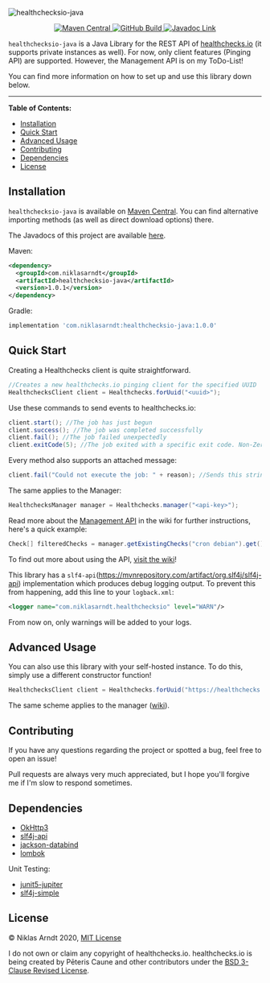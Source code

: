 ![healthchecksio-java](https://socialify.git.ci/niklas2810/healthchecksio-java/image?description=1&font=Source%20Code%20Pro&language=1&owner=1&pattern=Floating%20Cogs&theme=Dark)

<p align="center">
<a href="https://search.maven.org/artifact/com.niklasarndt/healthchecksio-java">
<img alt="Maven Central" src="https://img.shields.io/maven-central/v/com.niklasarndt/healthchecksio-java?logo=java&style=for-the-badge">
</a>
<a href="https://github.com/niklas2810/healthchecksio-java/actions">
<img alt="GitHub Build" src="https://img.shields.io/github/workflow/status/niklas2810/healthchecksio-java/Build%20Project?logo=github&style=for-the-badge">
</a>
<a href="https://niklas2810.github.io/healthchecksio-java/apidocs/">
<img alt="Javadoc Link" src="https://img.shields.io/badge/Javadocs-Link-yellow?style=for-the-badge">
</a>
</p>

`healthchecksio-java` is a Java Library for the REST API of [healthchecks.io](https://healthchecks.io/) (it supports private instances as well). 
For now, only client features (Pinging API) are supported. 
However, the Management API is on my ToDo-List!

You can find more information on how to set up and use this library down below.

<hr>

**Table of Contents:**

- [Installation](#installation)
- [Quick Start](#quick-start)
- [Advanced Usage](#advanced-usage)
- [Contributing](#contributing)
- [Dependencies](#dependencies)
- [License](#license)

## Installation

`healthchecksio-java` is available on [Maven Central](https://search.maven.org/artifact/com.niklasarndt/healthchecksio-java). You can find alternative importing methods (as well as direct download options) there.

The Javadocs of this project are available [here](https://niklas2810.github.io/healthchecksio-java/apidocs/).

Maven:
```xml
<dependency>
  <groupId>com.niklasarndt</groupId>
  <artifactId>healthchecksio-java</artifactId>
  <version>1.0.1</version>
</dependency>
```

Gradle:
```gradle
implementation 'com.niklasarndt:healthchecksio-java:1.0.0'
```

## Quick Start

Creating a Healthchecks client is quite straightforward.

```java
//Creates a new healthchecks.io pinging client for the specified UUID
HealthchecksClient client = Healthchecks.forUuid("<uuid>"); 
```

Use these commands to send events to healthchecks.io:

```java
client.start(); //The job has just begun
client.success(); //The job was completed successfully
client.fail(); //The job failed unexpectedly
client.exitCode(5); //The job exited with a specific exit code. Non-Zero exit codes will trigger alerts.
```

Every method also supports an attached message:

```java
client.fail("Could not execute the job: " + reason); //Sends this string to healthchecks.io, which will be visible on the dashboard
```

The same applies to the Manager:

```java
HealthchecksManager manager = Healthchecks.manager("<api-key>");
```

Read more about the [Management API](https://github.com/niklas2810/healthchecksio-java/wiki/Using-the-Manager)
in the wiki for further instructions, here's a quick example:

```java
Check[] filteredChecks = manager.getExistingChecks("cron debian").get(); //Retrieve all checks with tags "cron" and "debian"
```

To find out more about using the API, 
[visit the wiki](https://github.com/niklas2810/healthchecksio-java/wiki)!

This library has a `slf4-api`(https://mvnrepository.com/artifact/org.slf4j/slf4j-api) implementation which produces debug logging output. To prevent this from happening, add this line to your `logback.xml`:

```xml
<logger name="com.niklasarndt.healthchecksio" level="WARN"/>
```

From now on, only warnings will be added to your logs.


## Advanced Usage

You can also use this library with your self-hosted instance. To do this, simply use a different constructor function!

```java
HealthchecksClient client = Healthchecks.forUuid("https://healthchecks.example.com", "<uuid>"); 
```

The same scheme applies to the manager ([wiki](https://github.com/niklas2810/healthchecksio-java/wiki/Using-the-Manager#create-a-manager-object)).

## Contributing

If you have any questions regarding the project or spotted a bug, feel free to open an issue!

Pull requests are always very much appreciated, but I hope you'll forgive me if I'm slow to respond sometimes.

## Dependencies

- [OkHttp3](https://github.com/square/okhttp)
- [slf4j-api](https://mvnrepository.com/artifact/org.slf4j/slf4j-api)
- [jackson-databind](https://github.com/FasterXML/jackson)
- [lombok](https://projectlombok.org/)

Unit Testing:

- [junit5-jupiter](https://github.com/junit-team/junit5)
- [slf4j-simple](https://mvnrepository.com/artifact/org.slf4j/slf4j-simple)

## License

&copy; Niklas Arndt 2020, [MIT License](LICENSE.md)

I do not own or claim any copyright of healthchecks.io. 
healthchecks.io  is being created by Pēteris Caune and other contributors
under the [BSD 3-Clause Revised License](https://github.com/healthchecks/healthchecks/blob/master/LICENSE).